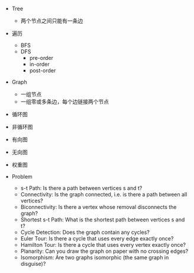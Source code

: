 - Tree
    - 两个节点之间只能有一条边
- 遍历
    - BFS
    - DFS
        - pre-order
        - in-order
        - post-order
- Graph
    - 一组节点
    - 一组零或多条边，每个边链接两个节点
- 循环图
- 非循环图
- 有向图
- 无向图
- 权重图


- Problem
    - s-t Path: Is there a path between vertices s and t?
    - Connectivity: Is the graph connected, i.e. is there a path between all vertices?
    - Biconnectivity: Is there a vertex whose removal disconnects the graph?
    - Shortest s-t Path: What is the shortest path between vertices s and t?
    - Cycle Detection: Does the graph contain any cycles?
    - Euler Tour: Is there a cycle that uses every edge exactly once?
    - Hamilton Tour: Is there a cycle that uses every vertex exactly once?
    - Planarity: Can you draw the graph on paper with no crossing edges?
    - Isomorphism: Are two graphs isomorphic (the same graph in disguise)?